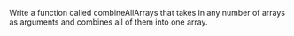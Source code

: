 Write a function called combineAllArrays that takes in any number of arrays as arguments and combines all of them into one array.

